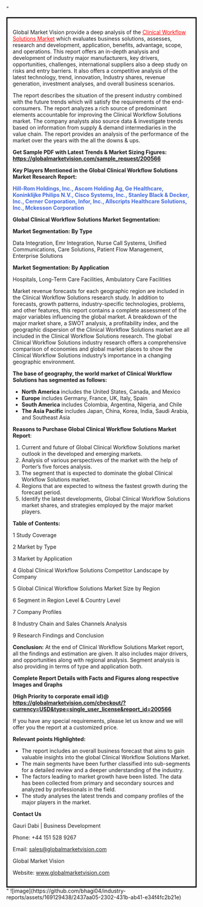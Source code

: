 "<div style='border: 3px solid black; padding: 1em;'>

Global Market Vision provide a deep analysis of the <a style='color: #ff0000;' href='https://globalmarketvision.com/reports/global-clinical-workflow-solutions-market/200566'>Clinical Workflow Solutions Market</a> which evaluates business solutions, assesses, research and development, application, benefits, advantage, scope, and operations. This report offers an in-depth analysis and development of industry major manufacturers, key drivers, opportunities, challenges, international suppliers also a deep study on risks and entry barriers. It also offers a competitive analysis of the latest technology, trend, innovation, Industry shares, revenue generation, investment analyses, and overall business scenarios.

The report describes the situation of the present industry combined with the future trends which will satisfy the requirements of the end-consumers. The report analyzes a rich source of predominant elements accountable for improving the Clinical Workflow Solutions market. The company analysts also source data &amp; investigate trends based on information from supply &amp; demand intermediaries in the value chain. The report provides an analysis of the performance of the market over the years with the all the downs &amp; ups.

<strong>Get Sample PDF with Latest Trends &amp; Market Sizing Figures:</strong><strong> <a style='color: #ff0000;' href='https://globalmarketvision.com/sample_request/200566?utm_source=linkedinPulse&utm_medium=Bhagi&utm_campaign=Bhagi'><strong>https://globalmarketvision.com/sample_request/200566</strong></a></strong>

<strong>Key Players Mentioned in the Global Clinical Workflow Solutions Market Research Report:</strong>

<strong style='color: #4169e1;'>Hill-Rom Holdings, Inc., Ascom Holding Ag, Ge Healthcare, Koninklijke Philips N.V., Cisco Systems, Inc., Stanley Black & Decker, Inc., Cerner Corporation, Infor, Inc., Allscripts Healthcare Solutions, Inc., Mckesson Corporation</strong>

<strong>Global Clinical Workflow Solutions Market Segmentation:</strong>

<strong>Market Segmentation: By Type</strong>

Data Integration, Emr Integration, Nurse Call Systems, Unified Communications, Care Solutions, Patient Flow Management, Enterprise Solutions

<strong>Market Segmentation: By Application</strong>

Hospitals, Long-Term Care Facilities, Ambulatory Care Facilities

Market revenue forecasts for each geographic region are included in the Clinical Workflow Solutions research study. In addition to forecasts, growth patterns, industry-specific technologies, problems, and other features, this report contains a complete assessment of the major variables influencing the global market. A breakdown of the major market share, a SWOT analysis, a profitability index, and the geographic dispersion of the Clinical Workflow Solutions market are all included in the Clinical Workflow Solutions research. The global Clinical Workflow Solutions industry research offers a comprehensive comparison of economies and global market places to show the Clinical Workflow Solutions industry’s importance in a changing geographic environment.

<strong>The base of geography, the world market of Clinical Workflow Solutions has segmented as follows:</strong>
<ul>
  <li><strong>North America</strong> includes the United States, Canada, and Mexico</li>
  <li><strong>Europe</strong> includes Germany, France, UK, Italy, Spain</li>
  <li><strong>South America</strong> includes Colombia, Argentina, Nigeria, and Chile</li>
  <li><strong>The Asia Pacific</strong> includes Japan, China, Korea, India, Saudi Arabia, and Southeast Asia</li>
</ul>
<strong>Reasons to Purchase Global Clinical Workflow Solutions Market Report</strong>:
<ol>
  <li>Current and future of Global Clinical Workflow Solutions market outlook in the developed and emerging markets.</li>
  <li>Analysis of various perspectives of the market with the help of Porter’s five forces analysis.</li>
  <li>The segment that is expected to dominate the global Clinical Workflow Solutions market.</li>
  <li>Regions that are expected to witness the fastest growth during the forecast period.</li>
  <li>Identify the latest developments, Global Clinical Workflow Solutions market shares, and strategies employed by the major market players.</li>
</ol>
<strong>Table of Contents:</strong>

1 Study Coverage

2 Market by Type

3 Market by Application

4 Global Clinical Workflow Solutions Competitor Landscape by Company

5 Global Clinical Workflow Solutions Market Size by Region

6 Segment in Region Level &amp; Country Level

7 Company Profiles

8 Industry Chain and Sales Channels Analysis

9 Research Findings and Conclusion

<strong>Conclusion:</strong> At the end of Clinical Workflow Solutions Market report, all the findings and estimation are given. It also includes major drivers, and opportunities along with regional analysis. Segment analysis is also providing in terms of type and application both.

<strong> Complete Report Details with Facts and Figures along respective Images and Graphs </strong>

<strong>(High Priority to corporate email id)</strong><strong>@</strong><strong> <strong><a style='color: #ff0000;' href='https://globalmarketvision.com/checkout/?currency=USD&type=single_user_license&report_id=200566?utm_source=linkedinPulse&utm_medium=Bhagi&utm_campaign=Bhagi'>https://globalmarketvision.com/checkout/?currency=USD&type=single_user_license&report_id=200566</a></strong>
</strong>

If you have any special requirements, please let us know and we will offer you the report at a customized price.

<strong>Relevant points Highlighted:</strong>
<ul>
  <li>The report includes an overall business forecast that aims to gain valuable insights into the global Clinical Workflow Solutions Market.</li>
  <li>The main segments have been further classified into sub-segments for a detailed review and a deeper understanding of the industry.</li>
  <li>The factors leading to market growth have been listed. The data has been collected from primary and secondary sources and analyzed by professionals in the field.</li>
  <li>The study analyses the latest trends and company profiles of the major players in the market.</li>
</ul>
<strong>Contact Us</strong>

Gauri Dabi | Business Development

Phone: +44 151 528 9267

Email: <a href='mailto:sales@globalmarketvision.com'>sales@globalmarketvision.com</a>

Global Market Vision

Website: <a href='http://www.globalmarketvision.com/'>www.globalmarketvision.com</a>

</div>"
![image](https://github.com/bhagi04/industry-reports/assets/169129438/2437aa05-2302-431b-ab41-e34f4fc2b21e)
